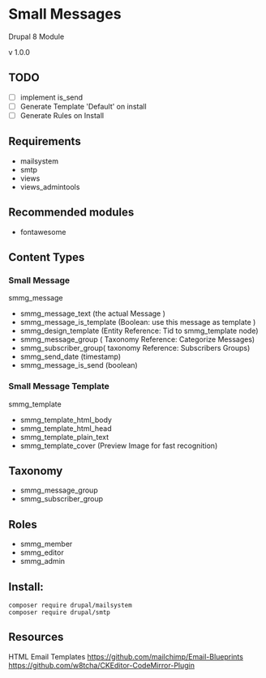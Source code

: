 # Small Messages
Drupal 8 Module

v 1.0.0

## TODO
- [ ] implement is_send
- [ ] Generate Template 'Default' on install
- [ ] Generate Rules on Install

## Requirements
- mailsystem
- smtp
- views
- views_admintools

## Recommended modules
- fontawesome

## Content Types
### Small Message
smmg_message
- smmg_message_text (the actual Message )
- smmg_message_is_template (Boolean: use this message as template )
- smmg_design_template (Entity Reference: Tid to smmg_template node)
- smmg_message_group ( Taxonomy Reference:  Categorize Messages)
- smmg_subscriber_group( taxonomy Reference: Subscribers Groups)
- smmg_send_date (timestamp)
- smmg_message_is_send (boolean)

### Small Message Template
smmg_template
- smmg_template_html_body
- smmg_template_html_head
- smmg_template_plain_text
- smmg_template_cover (Preview Image for fast recognition)

## Taxonomy
- smmg_message_group
- smmg_subscriber_group

## Roles
- smmg_member
- smmg_editor
- smmg_admin

## Install:

```
composer require drupal/mailsystem
composer require drupal/smtp
```


## Resources
HTML Email Templates
https://github.com/mailchimp/Email-Blueprints
https://github.com/w8tcha/CKEditor-CodeMirror-Plugin